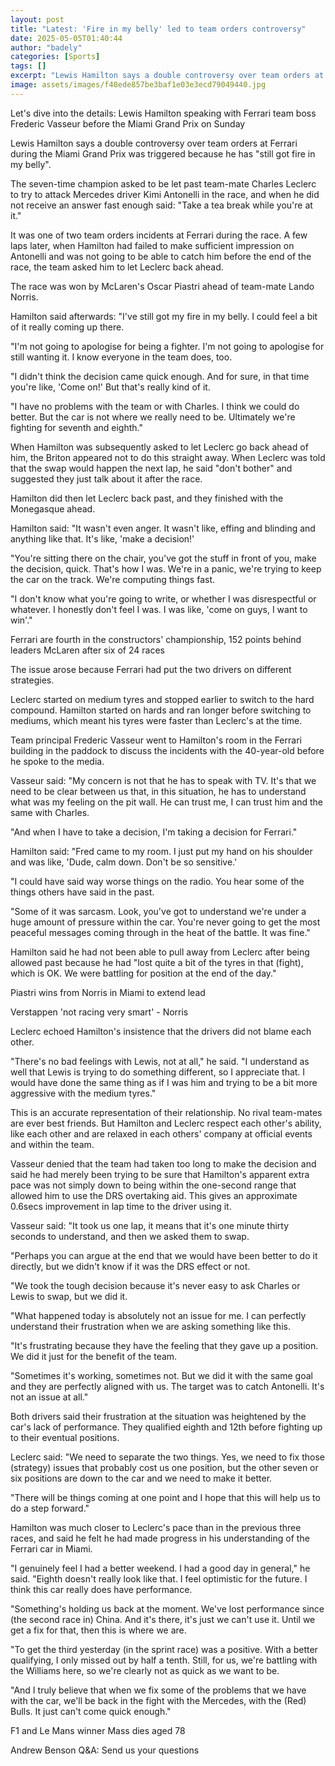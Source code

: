 ```yaml
---
layout: post
title: "Latest: 'Fire in my belly' led to team orders controversy"
date: 2025-05-05T01:40:44
author: "badely"
categories: [Sports]
tags: []
excerpt: "Lewis Hamilton says a double controversy over team orders at Ferrari during the Miami Grand Prix was triggered because he has 'still got fire in my be"
image: assets/images/f48ede857be3baf1e03e3ecd79049440.jpg
---
```


Let's dive into the details: Lewis Hamilton speaking with Ferrari team boss Frederic Vasseur before the Miami Grand Prix on Sunday

Lewis Hamilton says a double controversy over team orders at Ferrari during the Miami Grand Prix was triggered because he has "still got fire in my belly".

The seven-time champion asked to be let past team-mate Charles Leclerc to try to attack Mercedes driver Kimi Antonelli in the race, and when he did not receive an answer fast enough said: "Take a tea break while you're at it."

It was one of two team orders incidents at Ferrari during the race. A few laps later, when Hamilton had failed to make sufficient impression on Antonelli and was not going to be able to catch him before the end of the race, the team asked him to let Leclerc back ahead.

The race was won by McLaren's Oscar Piastri ahead of team-mate Lando Norris.

Hamilton said afterwards: "I've still got my fire in my belly. I could feel a bit of it really coming up there.

"I'm not going to apologise for being a fighter. I'm not going to apologise for still wanting it. I know everyone in the team does, too.

"I didn't think the decision came quick enough. And for sure, in that time you're like, 'Come on!' But that's really kind of it.

"I have no problems with the team or with Charles. I think we could do better. But the car is not where we really need to be. Ultimately we're fighting for seventh and eighth."

When Hamilton was subsequently asked to let Leclerc go back ahead of him, the Briton appeared not to do this straight away. When Leclerc was told that the swap would happen the next lap, he said "don't bother" and suggested they just talk about it after the race.

Hamilton did then let Leclerc back past, and they finished with the Monegasque ahead.

Hamilton said: "It wasn't even anger. It wasn't like, effing and blinding and anything like that. It's like, 'make a decision!'

"You're sitting there on the chair, you've got the stuff in front of you, make the decision, quick. That's how I was. We're in a panic, we're trying to keep the car on the track. We're computing things fast.

"I don't know what you're going to write, or whether I was disrespectful or whatever. I honestly don't feel I was. I was like, 'come on guys, I want to win'."

Ferrari are fourth in the constructors' championship, 152 points behind leaders McLaren after six of 24 races

The issue arose because Ferrari had put the two drivers on different strategies.

Leclerc started on medium tyres and stopped earlier to switch to the hard compound. Hamilton started on hards and ran longer before switching to mediums, which meant his tyres were faster than Leclerc's at the time.

Team principal Frederic Vasseur went to Hamilton's room in the Ferrari building in the paddock to discuss the incidents with the 40-year-old before he spoke to the media.

Vasseur said: "My concern is not that he has to speak with TV. It's that we need to be clear between us that, in this situation, he has to understand what was my feeling on the pit wall. He can trust me, I can trust him and the same with Charles.

"And when I have to take a decision, I'm taking a decision for Ferrari."

Hamilton said: "Fred came to my room. I just put my hand on his shoulder and was like, 'Dude, calm down. Don't be so sensitive.'

"I could have said way worse things on the radio. You hear some of the things others have said in the past.

"Some of it was sarcasm. Look, you've got to understand we're under a huge amount of pressure within the car. You're never going to get the most peaceful messages coming through in the heat of the battle. It was fine."

Hamilton said he had not been able to pull away from Leclerc after being allowed past because he had "lost quite a bit of the tyres in that (fight), which is OK. We were battling for position at the end of the day."

Piastri wins from Norris in Miami to extend lead

Verstappen 'not racing very smart' - Norris

Leclerc echoed Hamilton's insistence that the drivers did not blame each other.

"There's no bad feelings with Lewis, not at all," he said. "I understand as well that Lewis is trying to do something different, so I appreciate that. I would have done the same thing as if I was him and trying to be a bit more aggressive with the medium tyres."

This is an accurate representation of their relationship. No rival team-mates are ever best friends. But Hamilton and Leclerc respect each other's ability, like each other and are relaxed in each others' company at official events and within the team.

Vasseur denied that the team had taken too long to make the decision and said he had merely been trying to be sure that Hamilton's apparent extra pace was not simply down to being within the one-second range that allowed him to use the DRS overtaking aid. This gives an approximate 0.6secs improvement in lap time to the driver using it.

Vasseur said: "It took us one lap, it means that it's one minute thirty seconds to understand, and then we asked them to swap.

"Perhaps you can argue at the end that we would have been better to do it directly, but we didn't know if it was the DRS effect or not.

"We took the tough decision because it's never easy to ask Charles or Lewis to swap, but we did it.

"What happened today is absolutely not an issue for me. I can perfectly understand their frustration when we are asking something like this.

"It's frustrating because they have the feeling that they gave up a position. We did it just for the benefit of the team.

"Sometimes it's working, sometimes not. But we did it with the same goal and they are perfectly aligned with us. The target was to catch Antonelli. It's not an issue at all."

Both drivers said their frustration at the situation was heightened by the car's lack of performance. They qualified eighth and 12th before fighting up to their eventual positions.

Leclerc said: "We need to separate the two things. Yes, we need to fix those (strategy) issues that probably cost us one position, but the other seven or six positions are down to the car and we need to make it better.

"There will be things coming at one point and I hope that this will help us to do a step forward."

Hamilton was much closer to Leclerc's pace than in the previous three races, and said he felt he had made progress in his understanding of the Ferrari car in Miami.

"I genuinely feel I had a better weekend. I had a good day in general," he said. "Eighth doesn't really look like that. I feel optimistic for the future. I think this car really does have performance.

"Something's holding us back at the moment. We've lost performance since (the second race in) China. And it's there, it's just we can't use it. Until we get a fix for that, then this is where we are.

"To get the third yesterday (in the sprint race) was a positive. With a better qualifying, I only missed out by half a tenth. Still, for us, we're battling with the Williams here, so we're clearly not as quick as we want to be.

"And I truly believe that when we fix some of the problems that we have with the car, we'll be back in the fight with the Mercedes, with the (Red) Bulls. It just can't come quick enough."

F1 and Le Mans winner Mass dies aged 78

Andrew Benson Q&A: Send us your questions

